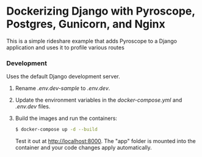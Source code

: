 # Dockerizing Django with Pyroscope, Postgres, Gunicorn, and Nginx
This is a simple rideshare example that adds Pyroscope to a Django application and uses it to profile various routes

### Development
Uses the default Django development server.

1. Rename *.env.dev-sample* to *.env.dev*.
1. Update the environment variables in the *docker-compose.yml* and *.env.dev* files.
1. Build the images and run the containers:

    ```sh
    $ docker-compose up -d --build
    ```

    Test it out at [http://localhost:8000](http://localhost:8000). The "app" folder is mounted into the container and your code changes apply automatically.
